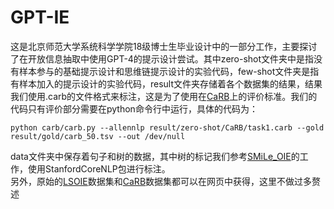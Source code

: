# GPT-IE
这是北京师范大学系统科学学院18级博士生毕业设计中的一部分工作，主要探讨了在开放信息抽取中使用GPT-4的提示设计尝试。其中zero-shot文件夹中是指没有样本参与的基础提示设计和思维链提示设计的实验代码，few-shot文件夹是指有样本加入的提示设计的实验代码，result文件夹存储着各个数据集的结果，结果我们使用.carb的文件格式来标注，这是为了使用在[CaRB](https://github.com/dair-iitd/CaRB)上的评价标准。我们的代码只有评价部分需要在python命令行中运行，具体的代码为：  
```shell 
python carb/carb.py --allennlp result/zero-shot/CaRB/task1.carb --gold result/gold/carb_50.tsv --out /dev/null
```
data文件夹中保存着句子和树的数据，其中树的标记我们参考[SMiLe_OIE](https://github.com/daviddongkc/smile_oie)的工作，使用StanfordCoreNLP包进行标注。  
另外，原始的[LSOIE](https://github.com/Jacobsolawetz/large-scale-oie)数据集和[CaRB](https://github.com/dair-iitd/CaRB)数据集都可以在网页中获得，这里不做过多赘述



